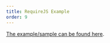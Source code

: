 ```yaml
---
title: RequireJS Example
order: 9
---
```

[The example/sample can be found here](https://github.com/exceptionless/Exceptionless.JavaScript/tree/master/example/RequireJS).